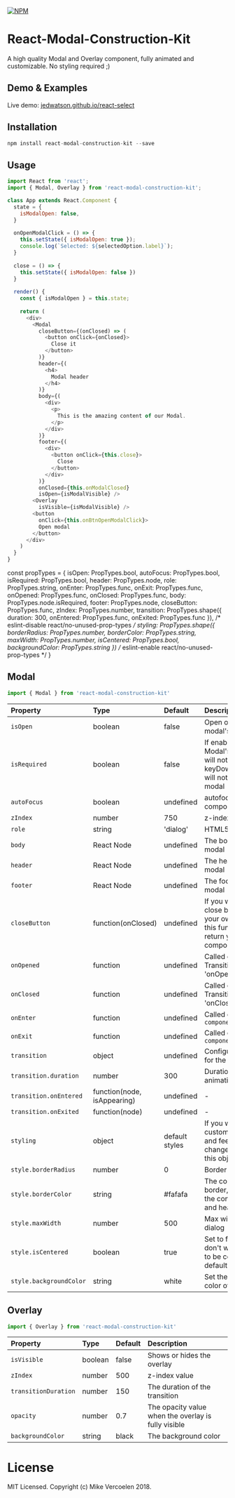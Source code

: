 [![NPM](https://img.shields.io/npm/v/react-modal-construction-kit.svg)](https://www.npmjs.com/package/react-modal-construction-kit)

React-Modal-Construction-Kit
============

A high quality Modal and Overlay component, fully animated and customizable. No styling required ;)

## Demo & Examples

Live demo: [jedwatson.github.io/react-select](http://jedwatson.github.io/react-select/)

## Installation

```js
npm install react-modal-construction-kit --save
```

## Usage

```js
import React from 'react';
import { Modal, Overlay } from 'react-modal-construction-kit';

class App extends React.Component {
  state = {
    isModalOpen: false,
  }
  
  onOpenModalClick = () => {
    this.setState({ isModalOpen: true });
    console.log(`Selected: ${selectedOption.label}`);
  }
  
  close = () => {
    this.setState({ isModalOpen: false })
  }
  
  render() {
    const { isModalOpen } = this.state;
    
    return (
      <div>
        <Modal
          closeButton={(onClosed) => (
            <button onClick={onClosed}>
              Close it
            </button>
          )}
          header={(
            <h4>
              Modal header
            </h4>
          )}
          body={(
            <div>
              <p>
                This is the amazing content of our Modal.
              </p>
            </div>
          )}
          footer={(
            <div>
              <button onClick={this.close}>
                Close
              </button>
            </div>
          )}
          onClosed={this.onModalClosed}
          isOpen={isModalVisible} />
        <Overlay
          isVisible={isModalVisible} />
        <button
          onClick={this.onBtnOpenModalClick}>
          Open modal
        </button>
      </div>
    )
  }
}
```

const propTypes = {
  isOpen: PropTypes.bool,
  autoFocus: PropTypes.bool,
  isRequired: PropTypes.bool,
  header: PropTypes.node,
  role: PropTypes.string,
  onEnter: PropTypes.func,
  onExit: PropTypes.func,
  onOpened: PropTypes.func,
  onClosed: PropTypes.func,
  body: PropTypes.node.isRequired,
  footer: PropTypes.node,
  closeButton: PropTypes.func,
  zIndex: PropTypes.number,
  transition: PropTypes.shape({
    duration: 300,
    onEntered: PropTypes.func,
    onExited: PropTypes.func
  }),
  /* eslint-disable react/no-unused-prop-types */
  styling: PropTypes.shape({
    borderRadius: PropTypes.number,
    borderColor: PropTypes.string,
    maxWidth: PropTypes.number,
    isCentered: PropTypes.bool,
    backgroundColor: PropTypes.string
  })
  /* eslint-enable react/no-unused-prop-types */
}

## Modal

```js
import { Modal } from 'react-modal-construction-kit'
```

| Property | Type | Default | Description |
|:---|:---|:---|:---|
| `isOpen` | boolean | false | Open or close modal's state |
| `isRequired` | boolean | false | If enabled, the Modal's close button will not show and keyDown @ `escape` will not close the modal |
| `autoFocus` | boolean | undefined | autofocus the component on mount |
| `zIndex` | number | 750 | z-index value |
| `role` | string | 'dialog' | HTML5 `role` |
| `body` | React Node | undefined | The body of the modal |
| `header` | React Node | undefined | The header of the modal |
| `footer` | React Node | undefined | The footer of the modal |
| `closeButton` | function(onClosed) | undefined | If you want a custom close button with your own icon, use this function and return your custom component |
| `onOpened` | function | undefined | Called on when the Transitions triggers 'onOpened' |
| `onClosed` | function | undefined | Called on when the Transitions triggers 'onClosed' |
| `onEnter` | function | undefined | Called on `componentDidMount` |
| `onExit` | function | undefined | Called on `componentWillUnmount` | 
| `transition` | object | undefined | Configuration object for the transition |
| `transition.duration` | number | 300 | Duration of the animation |
| `transition.onEntered` | function(node, isAppearing) | undefined | - |
| `transition.onExited` | function(node) | undefined | - |
| `styling` | object | default styles | If you want to customize the look and feel, you need to change the values in this object |
| `style.borderRadius` | number | 0 | Border radius |
| `style.borderColor` | string | #fafafa | The color of the border, that devides the content, footer and header |
| `style.maxWidth` | number | 500 | Max width of the dialog |
| `style.isCentered` | boolean | true | Set to false if you don't want the modal to be centered by default |
| `style.backgroundColor` | string | white | Set the background color of the dialog |

## Overlay

```js
import { Overlay } from 'react-modal-construction-kit'
```

| Property | Type | Default | Description |
|:---|:---|:---|:---|
| `isVisible` | boolean | false | Shows or hides the overlay |
| `zIndex` | number | 500 | z-index value |
| `transitionDuration` | number | 150 | The duration of the transition |
| `opacity` | number | 0.7 | The opacity value when the overlay is fully visible |
| `backgroundColor` | string | black | The background color |

# License

MIT Licensed. Copyright (c) Mike Vercoelen 2018.
